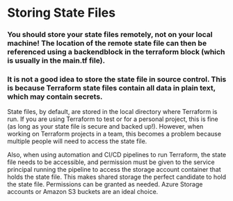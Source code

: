# Storing State Files

### You should store your state files remotely, not on your local machine! The location of the remote state file can then be referenced using a backendblock in the terraform block (which is usually in the main.tf file).


### It is not a good idea to store the state file in source control. This is because Terraform state files contain all data in plain text, which may contain secrets.


State files, by default, are stored in the local directory where Terraform is run. If you are using Terraform to test or for a personal project, this is fine (as long as your state file is secure and backed up!). However, when working on Terraform projects in a team, this becomes a problem because multiple people will need to access the state file.

Also, when using automation and CI/CD pipelines to run Terraform, the state file needs to be accessible, and permission must be given to the service principal running the pipeline to access the storage account container that holds the state file. This makes shared storage the perfect candidate to hold the state file. Permissions can be granted as needed. Azure Storage accounts or Amazon S3 buckets are an ideal choice.
